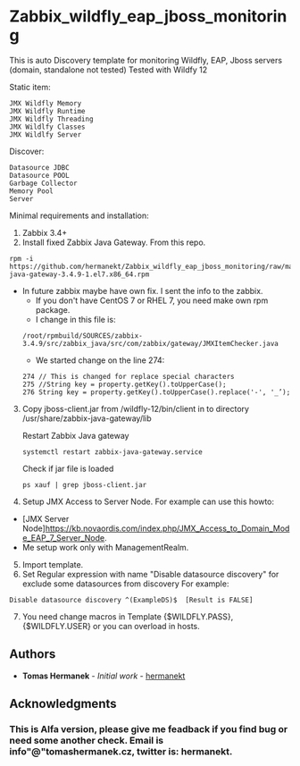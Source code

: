 # Zabbix_wildfly_eap_jboss_monitoring

This is auto Discovery template for monitoring Wildfly, EAP, Jboss servers (domain, standalone not tested)
Tested with Wildfy 12

Static item:
```
JMX Wildfly Memory
JMX Wildfly Runtime
JMX Wildfly Threading
JMX Wildlfy Classes
JMX Wildlfy Server
```
Discover:
```
Datasource JDBC
Datasource POOL
Garbage Collector
Memory Pool
Server
```
Minimal requirements and installation:
1) Zabbix 3.4+
2) Install fixed Zabbix Java Gateway. From this repo. 
```
rpm -i https://github.com/hermanekt/Zabbix_wildfly_eap_jboss_monitoring/raw/master/zabbix-java-gateway-3.4.9-1.el7.x86_64.rpm
```
* In future zabbix maybe have own fix. I sent the info to the zabbix.
	* If you don't have CentOS 7 or RHEL 7, you need make own rpm package.
	* I change in this file is: 
	```
	/root/rpmbuild/SOURCES/zabbix-3.4.9/src/zabbix_java/src/com/zabbix/gateway/JMXItemChecker.java
	```
	* We started change on the line 274:
	```
	274	// This is changed for replace special characters
	275	//String key = property.getKey().toUpperCase();
	276	String key = property.getKey().toUpperCase().replace('-', '_’);
	```
3) Copy jboss-client.jar from /wildfly-12/bin/client in to directory /usr/share/zabbix-java-gateway/lib
	
	Restart Zabbix Java gateway
	```
	systemctl restart zabbix-java-gateway.service
	```
	Check if jar file is loaded
	```
	ps xauf | grep jboss-client.jar
	```

4) Setup JMX Access to Server Node. For example can use this howto: 
* [JMX Server Node]https://kb.novaordis.com/index.php/JMX_Access_to_Domain_Mode_EAP_7_Server_Node.
* Me setup work only with ManagementRealm.
5) Import template.
6) Set Regular expression with name "Disable datasource discovery" for exclude some datasources from discovery For example: 
```
Disable datasource discovery ^(ExampleDS)$  [Result is FALSE]
```
7) You need change macros in Template {$WILDFLY.PASS}, {$WILDFLY.USER} or you can overload in hosts.

## Authors

* **Tomas Hermanek** - *Initial work* - [hermanekt](https://github.com/hermanekt)

## Acknowledgments

### This is Alfa version, please give me feadback if you find bug or need some another check. Email is info"@"tomashermanek.cz, twitter is: hermanekt.
